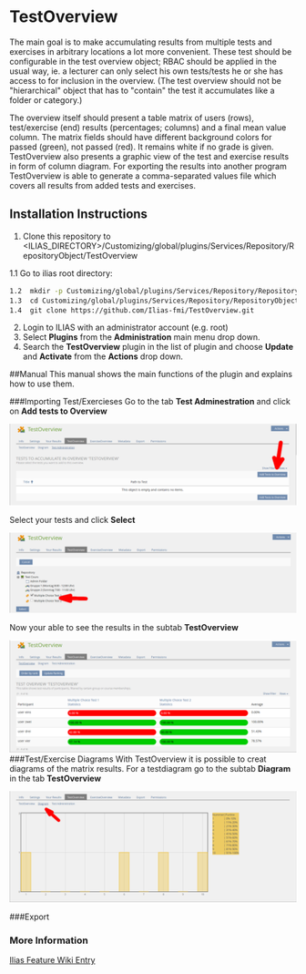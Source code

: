 # TestOverview

The main goal is to make accumulating results from multiple tests and exercises in arbitrary locations a lot more convenient. These test should be configurable in the test overview object; RBAC should be applied in the usual way, ie. a lecturer can only select his own tests/tests he or she has access to for inclusion in the overview. (The test overview should not be "hierarchical" object that has to "contain" the test it accumulates like a folder or category.)

The overview itself should present a table matrix of users (rows), test/exercise (end) results (percentages; columns) and a final mean value column. The matrix fields should have different background colors for passed (green), not passed (red). It remains white if no grade is given. TestOverview also presents a graphic view of the test and exercise results in form of column diagram. For exporting the results into another program TestOverview is able to generate a comma-separated values file which covers all results from added tests and exercises.

## Installation Instructions
1. Clone this repository to <ILIAS_DIRECTORY>/Customizing/global/plugins/Services/Repository/RepositoryObject/TestOverview

1.1 Go to ilias root directory:
   
   ```bash
   1.2  mkdir -p Customizing/global/plugins/Services/Repository/RepositoryObject/
   1.3  cd Customizing/global/plugins/Services/Repository/RepositoryObject/
   1.4  git clone https://github.com/Ilias-fmi/TestOverview.git
   ```
   
2. Login to ILIAS with an administrator account (e.g. root)
3. Select **Plugins** from the **Administration** main menu drop down.
4. Search the **TestOverview** plugin in the list of plugin and choose **Update** and **Activate** from the **Actions** drop down.

##Manual
This manual shows the main functions of the plugin and explains how to use them.

###Importing Test/Exercieses
Go to the tab **Test Adminestration** and click on **Add tests to Overview**

![Picture not available](https://raw.githubusercontent.com/Ilias-fmi/TestOverview/ReadMe_update-1/readMe/TestImport.png)

Select your tests and click **Select**

![Picture not available](https://github.com/Ilias-fmi/TestOverview/blob/ReadMe_update-1/readMe/TestImport2.png)

Now your able to see the results in the subtab **TestOverview** 

![Picture not available](https://github.com/Ilias-fmi/TestOverview/blob/ReadMe_update-1/readMe/TO_table.png)
###Test/Exercise Diagrams
With TestOverview it is possible to creat diagrams of the matrix results. For a testdiagram go to the subtab **Diagram** in the tab **TestOverview**

![Picture not available](https://github.com/Ilias-fmi/TestOverview/blob/ReadMe_update-1/readMe/TestDiagram_mit_pfeil.png)

###Export

### More Information
[Ilias Feature Wiki Entry](http://www.ilias.de/docu/goto_docu_wiki_1357_Test_Overview.html)
